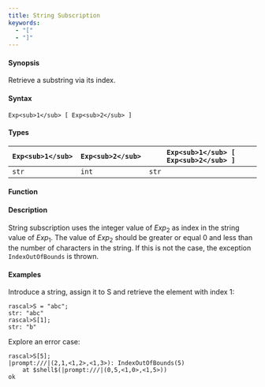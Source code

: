 ```yaml
---
title: String Subscription
keywords:
  - "["
  - "]"
---
```


#### Synopsis

Retrieve a substring via its index.

#### Syntax

`Exp<sub>1</sub> [ Exp<sub>2</sub> ]`

#### Types


| `Exp<sub>1</sub>`     | `Exp<sub>2</sub>` | `Exp<sub>1</sub> [ Exp<sub>2</sub> ]`  |
| --- | --- | --- |
| `str`         | `int`     | `str`                  |


#### Function

#### Description

String subscription uses the integer value of _Exp_<sub>2</sub> as index in the string value of _Exp_<sub>1</sub>.
The value of _Exp_<sub>2</sub> should be greater or equal 0 and less than the number of characters in the string.
If this is not the case, the exception `IndexOutOfBounds` is thrown.

#### Examples

Introduce a string, assign it to S and retrieve the element with index 1:

```rascal-shell
rascal>S = "abc";
str: "abc"
rascal>S[1];
str: "b"
```
Explore an error case:

```rascal-shell
rascal>S[5];
|prompt:///|(2,1,<1,2>,<1,3>): IndexOutOfBounds(5)
	at $shell$(|prompt:///|(0,5,<1,0>,<1,5>))
ok
```

       

